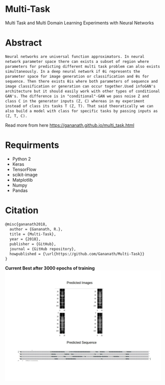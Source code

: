 # Multi-Task
Multi Task and Multi Domain Learning Experiments with Neural Networks

# Abstract
```
Neural networks are universal function approximators. In neural network parameter space there can exists a subset of region where parameters for predicting different multi task problem can also exists simultaneously. In a deep neural network if θi represents the parameter space for image generation or classification and θs for sequence. Then there exists θis where both parameters of sequence and image classification or generation can occur together.Used infoGAN's architecture but it should easily work with other types of conditional GAN's. The difference is in "conditional"-GAN we pass noise Z and class C in the generator inputs (Z, C) whereas in my experiment instead of class its tasks T (Z, T). That said theoratically we can also build a model with class for specific tasks by passing inputs as (Z, T, C).
```
Read more from here https://gananath.github.io/multi_task.html

# Requirments
- Python 2
- Keras
- TensorFlow
- scikit-image
- Matplotlib
- Numpy
- Pandas

# Citation
```
@misc{gananath2018,
  author = {Gananath, R.},
  title = {Multi-Task},
  year = {2018},
  publisher = {GitHub},
  journal = {GitHub repository},
  howpublished = {\url{https://github.com/Gananath/Multi-Task}}
}
```
**Current Best after 3000 epochs of training**
![current_best](https://github.com/Gananath/gananath.github.io/blob/master/images/new_multi_pred.jpg)
